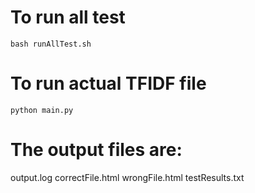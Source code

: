 # To run all test
  `bash runAllTest.sh`

# To run actual TFIDF file
  `python main.py`

# The output files are:
  output.log
  correctFile.html 
  wrongFile.html
  testResults.txt
